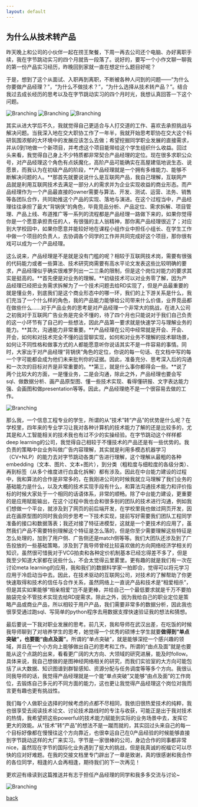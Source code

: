 ```yaml
---
layout: default
---
```


## 为什么从技术转产品

昨天晚上和公司的小伙伴一起在捞王聚餐，下周一再去公司还个电脑、办好离职手续，我在字节跳动实习的四个月就告一段落了。说好的，要写一个小作文聊一聊我的第一份产品实习经历，昨晚回到家就一直在想定什么题目好呢？

于是，想到了这个从面试、入职再到离职，不断被各种人问到的问题——“为什么你要做产品经理？”，“为什么不做技术？”，“为什么选择从技术转产品？”。结合我过去成长经历的思考以及在字节跳动实习的四个月时光，我想认真回答一下这个问题。

![Branching](./images/1.jpg)
![Branching](./images/2.jpg)
![Branching](./images/3.jpg)

其实从进大学后不久，我就觉得自己更适合与人打交道的工作、喜欢去承担挑战与解决问题。当我深入地在交大职协工作了一年半，我就开始思考职协在交大这个科研氛围浓郁的大环境中的发展应该怎么去做；希望挖掘同学职业发展的直接需求，并从0到1地做一个新项目，并考虑这个项目能带给这个学生组织什么收益。回过头来看，我觉得自己身上不少特质都非常契合产品经理的定位。现在很多求职公众号，对产品经理这个角色有点妖魔化，高阶产品可能确实在高屋建瓴地说生态、说愿景，而我认为在初级产品的阶段，**产品经理就是一个拥有多维能力、能够不断解决问题的人。**那首先就要说说什么是互联网产品，我自己理解，互联网产品就是利用互联网技术去满足一部分人的需求并为企业实现收益的商业形态。而产品经理作为一个产品最直接的owner需要与算法、开发、测试、运营、法务、销售等各团队合作，共同助推这个产品的实现、落地与演进。在这个过程当中，产品经理往往承担了最大“背锅侠”的角色，毕竟竞品分析、产品定位、需求拆解、项目管理、产品上线、布道推广等一系列的流程都是产品经理一路做下来的，如果你觉得你是一个愿意承担责任的人，有很强的主人翁精神，那你离产品经理很近了；对应到大学校园中，如果你愿意并能较好地在课程小组作业中担任小组长、在学生工作中做一个项目的负责人，去协调各个同学的工作并共同完成好这个项目，那你很有戏可以成为一个产品经理。

这么说来，产品经理是不是就是没有门槛的呢？相较于互联网技术岗，需要有很强的代码能力或者一些算法、技术研究岗需要有高水平论文发表这些比较明确的要求，产品经理似乎确实很难罗列出一二三条的限制，但是这个岗位对能力的要求其实是挺高的。**首先便是对业务的理解。**初级技术可以对业务零了解，因为产品经理已经把业务需求拆解为了一个技术问题去给RD实现了，但是产品最重要的就是懂业务，到底我们是这个商业形态中的哪一环，我们的上下游关系是什么，我们充当了一个什么样的角色，我的产品能力能够给公司带来什么价值，业界竞品都在做些什么......对于产品业务的思考是对产品经理一个非常大的挑战，在进入公司之初我对于互联网广告业务是完全不懂的，待了四个月也只能说对于我们自己负责的这一小环节有了自己的一些想法，因此产品第一要求就是快速学习与理解业务的能力。**其次，沟通能力非常重要。**产品经理在公司中经常就是开会、开会、开会，如何和对技术完全不懂的运营聊实现，如何和对业务不理解的技术聊场景，如何让不同性格和做事方式的人都能愿意听你说话其实不是一件容易的事情。同时，大家出于对产品经理“背锅侠”角色的定位，你说的每一句话、在文档中写的每一个字可能都会成为他们未来批判你的证据。因此，准备充分、思考深入后的沟通和一次次的目标对齐是非常重要的。**第三，就是什么事你都得会一些。**说了两个比较大的方面，一是懂业务，二是会沟通，除此之外，产品经理也要会写sql、做数据分析、画产品原型图、懂一些技术实现、看得懂研报、文字表达能力强、会画图和做presentation等等。因此，产品经理绝不是一个很容易去做的工作。

![Branching](./images/4.jpg)

那么我，一个信息工程专业的学生，所谓的从“技术”转“产品”的优势是什么呢？在学校里，四年来的专业学习让我对各种计算机的技术能力了解的还是比较多的，尤其是和人工智能相关的技术我也有过不少的实操经验。在字节跳动这个样样都deep learning的公司，我觉得自己相较于不懂技术的产品还是有一些优势的。我负责的策略中台业务叫做广告内容理解，其实就是利用多模态机器学习（CV+NLP）的能力去对字节跳动各类广告进行理解，这个理解从最粗的各种embedding（文本、图片、文本+图片），到分类（粗粒度与细粒度的各级分类）、再到标签（从多个维度进行白盒化拆解）都有涉及。因此在中台能力建设的过程中，我和算法的合作是非常多的，在我刚进公司的时候我就立马理解了我们业务的基础能力是什么，以及大概的技术实现手段有什么，和算法沟通技术能力和评价指标的时候大家处于一个相同的话语体系，非常的顺畅。除了中台能力建设，更重要的是应用赋能输出，在这个过程中我也会和很多别的团队的技术进行沟通，例如我们想做一个平台，就涉及到了网页的前后端开发，在学校里我也做过网页开发，因此在画原型图的同时我会同步思考一下技术实现，提前写好需要我们团队工程同学准备的接口和数据落表；我还对接了特征进模型，这就是一个更技术的应用了，虽然我们产品不需要特别理解这个特征是怎么落的，但是你至少需要理解这些特征是怎么处理的，加到了用户侧、广告侧还是match侧等等。我们大团队还涉及到了广告投放的一些基础策略，涉及到了我导师曾经比较喜欢做的方向网络经济学相关的知识，虽然很可惜我对于VCG拍卖和各种定价机制基本已经忘得差不多了，但是我至少知道大家都在说些什么，不会太觉得云里雾里。更有趣的就是我们有一次在讨论meta learning的应用，我和我们的数据科学家一拍即合，觉得可以将元学习应用于冷启动当中去。因此，在技术驱动的互联网公司，对技术的了解帮助了你更快速取得和技术的信任与合作关系，虽然网络上一直说产品和技术是“相爱相杀”，但是其实如果能够“相亲相爱”岂不是更棒，并给自己一个最低要求就是千万不要拍脑袋完全不管技术实现去给RD提需求。除此之外，因为我给自己的职业定位是策略产品或商业产品，所以相较于用户产品，我们需要非常多的数据分析，因此我也很享受通过跑sql、写简单的python程序去用数据支撑快速验证我的想法和猜想。

最后要说一下我对职业发展的思考。前几天，我和导师在武汉出差，在吃饭的时候我导师聊到了对培养学生的思考，她觉得一个优秀的硕博士学生就要**做得到“单点突破”，也要能“由点及面”**。所谓的“单点突破”，就是能够深挖一个感兴趣的领域，并且在一个小方向上能够做出自己的思考和工作。所谓的“由点及面”就是也要能从这个点跳的出来，看看更广阔的大方向、大领域的研究进展，能及时follow。具体来说，我自己想做的是图神经网络相关的研究，而我们实验室的大方向可能包括了从大数据、知识图谱到群智感知、资源分配与任务调度等等多个方向。我很认同我导师的话，我觉得产品经理就是一个能“单点突破”又能够“由点及面”的工作岗位，去锻炼自己多元的不同方面的能力，这也更让我觉得产品经理这个岗位对我而言更有趣也更有挑战性。

我们每个人做职业选择的时候考虑的点都不尽相同，我依旧很热爱技术的纯粹，我也很享受去阅读技术论文、讨论技术路线时的专注与收获，可能正是出于我对技术的热情，我希望把这些powerful的技术能力赋能到实际的业务场景中去，发挥它更大的效能。从“技术”转“产品”的想法不是一蹴而就的，其实回过头来自己的每一个目标好像都在慢慢往这个方向靠近，也很幸运自己在0产品经验的时候能够直接到字节跳动这样的大厂来实习。字节是一家很棒的公司，身边合作的同事都非常nice，虽然现在字节的国际化业务遇到了挺大的挑战，但是我真诚的祝福它可以尽快的应对好难题。在我的交接文档里专门辟出了一章是致谢，真的很感谢和我合作的各位同学，相逢的人会再相逢，期待我们的下一次再见！

更欢迎有缘读到这篇推送并有志于担任产品经理的同学和我多多交流与讨论~

![Branching](./images/5.jpg)


[back](../.)

